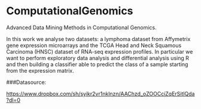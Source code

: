 # ComputationalGenomics
Advanced Data Mining Methods in Computational Genomics.

In this work we analyse two datasets: a lymphoma dataset from Affymetrix gene expression microarrays and the TCGA Head and Neck Squamous Carcinoma (HNSC) dataset of RNA-seq expression profiles. In particular we want to perform exploratory data analysis and differential analysis using R and then building a classifier able to predict the class of a sample starting from the expression matrix.

###Datasource:

https://www.dropbox.com/sh/syikr2vr1nklnzn/AAChzd_oZOOCciZqErSitlQda?dl=0
